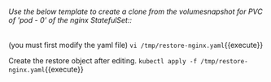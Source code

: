 ###### Use the below template to create a clone from the volumesnapshot for PVC of 'pod - 0' of the nginx StatefulSet::

(you must first modify the yaml file)
`vi /tmp/restore-nginx.yaml`{{execute}}

Create the restore object after editing.
`kubectl apply -f /tmp/restore-nginx.yaml`{{execute}}
